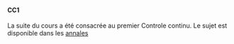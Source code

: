 #### CC1

La suite du cours a été consacrée au premier Controle continu.
Le sujet est disponible dans les [annales](../Annales/)
